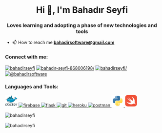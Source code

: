 <h1 align="center">Hi 👋, I'm Bahadır Seyfi</h1>
<h3 align="center">Loves learning and adopting a phase of new technologies and tools</h3>

- 📫 How to reach me **bahadirsoftware@gmail.com**

<h3 align="left">Connect with me:</h3>
<p align="left">
<a href="https://twitter.com/bahadirseyfi" target="blank"><img align="center" src="https://cdn.jsdelivr.net/npm/simple-icons@3.0.1/icons/twitter.svg" alt="bahadirseyfi" height="30" width="40" /></a>
<a href="https://linkedin.com/in/bahadır-seyfi-868006198/" target="blank"><img align="center" src="https://cdn.jsdelivr.net/npm/simple-icons@3.0.1/icons/linkedin.svg" alt="bahadır-seyfi-868006198/" height="30" width="40" /></a>
<a href="https://instagram.com/bahadirseyfi/" target="blank"><img align="center" src="https://cdn.jsdelivr.net/npm/simple-icons@3.0.1/icons/instagram.svg" alt="bahadirseyfi/" height="30" width="40" /></a>
<a href="https://medium.com/@bahadirsoftware" target="blank"><img align="center" src="https://cdn.jsdelivr.net/npm/simple-icons@3.0.1/icons/medium.svg" alt="@bahadirsoftware" height="30" width="40" /></a>
</p>

<h3 align="left">Languages and Tools:</h3>
<p align="left"> <a href="https://www.docker.com/" target="_blank"> <img src="https://raw.githubusercontent.com/devicons/devicon/master/icons/docker/docker-original-wordmark.svg" alt="docker" width="40" height="40"/> </a> <a href="https://firebase.google.com/" target="_blank"> <img src="https://www.vectorlogo.zone/logos/firebase/firebase-icon.svg" alt="firebase" width="40" height="40"/> </a> <a href="https://flask.palletsprojects.com/" target="_blank"> <img src="https://www.vectorlogo.zone/logos/pocoo_flask/pocoo_flask-icon.svg" alt="flask" width="40" height="40"/> </a> <a href="https://git-scm.com/" target="_blank"> <img src="https://www.vectorlogo.zone/logos/git-scm/git-scm-icon.svg" alt="git" width="40" height="40"/> </a> <a href="https://heroku.com" target="_blank"> <img src="https://www.vectorlogo.zone/logos/heroku/heroku-icon.svg" alt="heroku" width="40" height="40"/> </a> <a href="https://postman.com" target="_blank"> <img src="https://www.vectorlogo.zone/logos/getpostman/getpostman-icon.svg" alt="postman" width="40" height="40"/> </a> <a href="https://www.python.org" target="_blank"> <img src="https://raw.githubusercontent.com/devicons/devicon/master/icons/python/python-original.svg" alt="python" width="40" height="40"/> </a> <a href="https://developer.apple.com/swift/" target="_blank"> <img src="https://raw.githubusercontent.com/devicons/devicon/master/icons/swift/swift-original.svg" alt="swift" width="40" height="40"/> </a> </p>

<p><img align="center" src="https://github-readme-stats.vercel.app/api/top-langs?username=bahadirseyfi&show_icons=true&locale=en&layout=compact" alt="bahadirseyfi" /></p>

<p><img align="center" src="https://github-readme-streak-stats.herokuapp.com/?user=bahadirseyfi&" alt="bahadirseyfi" /></p>
